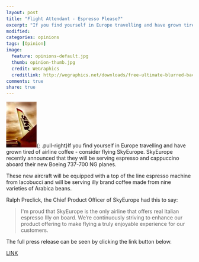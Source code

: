 ```yaml
---
layout: post
title: "Flight Attendant - Espresso Please?"
excerpt: "If you find yourself in Europe travelling and have grown tired of airline coffee - consider flying SkyEurope."
modified: 
categories: opinions
tags: [Opinion]
image:
  feature: opinions-default.jpg
  thumb: opinion-thumb.jpg
  credit: WeGraphics
  creditlink: http://wegraphics.net/downloads/free-ultimate-blurred-background-pack/
comments: true
share: true
---
```

![Sky Europe](/images/sky_europe.jpg){: .pull-right}If you find yourself in Europe travelling and have grown tired of airline coffee - consider flying SkyEurope. SkyEurope recently announced that they will be serving espresso and cappuccino aboard their new Boeing 737-700 NG planes.

These new aircraft will be equipped with a top of the line espresso machine from Iacobucci and will be serving illy brand coffee made from nine varieties of Arabica beans.

Ralph Preclick, the Chief Product Officer of SkyEurope had this to say:

> I'm proud that SkyEurope is the only airline that offers real Italian espresso Illy on board. We’re continuously striving to enhance our product offering to make flying a truly enjoyable experience for our customers.

The full press release can be seen by clicking the link button below.
 
<div markdown="0"><a href="http://www1.skyeurope.com/en/Default.aspx?CatID=10&NewsID=735" class="btn">LINK</a></div>
